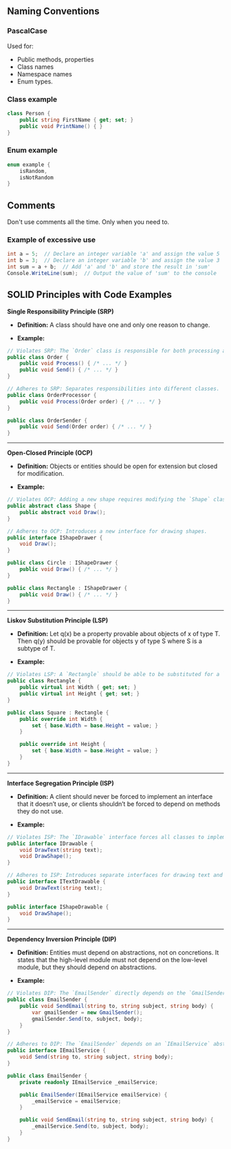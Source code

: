 ## Naming Conventions

### PascalCase 
Used for:
- Public methods, properties
- Class names
- Namespace names
- Enum types.

### Class example
```csharp
class Person {
    public string FirstName { get; set; }
    public void PrintName() { }
}
```

### Enum example
```csharp
enum example {
    isRandom,
    isNotRandom
}
```

## Comments
Don't use comments all the time. Only when you need to.

### Example of excessive use

```csharp
int a = 5;  // Declare an integer variable 'a' and assign the value 5
int b = 3;  // Declare an integer variable 'b' and assign the value 3
int sum = a + b;  // Add 'a' and 'b' and store the result in 'sum'
Console.WriteLine(sum);  // Output the value of 'sum' to the console
```


## SOLID Principles with Code Examples

**Single Responsibility Principle (SRP)**

* **Definition:** A class should have one and only one reason to change.

* **Example:**

```csharp
// Violates SRP: The `Order` class is responsible for both processing and sending the order.
public class Order {
    public void Process() { /* ... */ }
    public void Send() { /* ... */ }
}

// Adheres to SRP: Separates responsibilities into different classes.
public class OrderProcessor {
    public void Process(Order order) { /* ... */ }
}

public class OrderSender {
    public void Send(Order order) { /* ... */ }
}
```

----
**Open-Closed Principle (OCP)**

* **Definition:** Objects or entities should be open for extension but closed for modification.

* **Example:**

```csharp
// Violates OCP: Adding a new shape requires modifying the `Shape` class.
public abstract class Shape {
    public abstract void Draw();
}

// Adheres to OCP: Introduces a new interface for drawing shapes.
public interface IShapeDrawer {
    void Draw();
}

public class Circle : IShapeDrawer {
    public void Draw() { /* ... */ }
}

public class Rectangle : IShapeDrawer {
    public void Draw() { /* ... */ }
}
```

---
**Liskov Substitution Principle (LSP)**

* **Definition:** Let q(x) be a property provable about objects of x of type T. Then q(y) should be provable for objects y of type S where S is a subtype of T.

* **Example:**

```csharp
// Violates LSP: A `Rectangle` should be able to be substituted for a `Square` without breaking the program.
public class Rectangle {
    public virtual int Width { get; set; }
    public virtual int Height { get; set; }
}

public class Square : Rectangle {
    public override int Width {
        set { base.Width = base.Height = value; }
    }

    public override int Height {
        set { base.Width = base.Height = value; }
    }
}
```

----
**Interface Segregation Principle (ISP)**

* **Definition:** A client should never be forced to implement an interface that it doesn’t use, or clients shouldn’t be forced to depend on methods they do not use.

* **Example:**

```csharp
// Violates ISP: The `IDrawable` interface forces all classes to implement `DrawText` and `DrawShape`.
public interface IDrawable {
    void DrawText(string text);
    void DrawShape();
}

// Adheres to ISP: Introduces separate interfaces for drawing text and shapes.
public interface ITextDrawable {
    void DrawText(string text);
}

public interface IShapeDrawable {
    void DrawShape();
}
```

---
**Dependency Inversion Principle (DIP)**

* **Definition:**
Entities must depend on abstractions, not on concretions. It states that the high-level module must not depend on the low-level module, but they should depend on abstractions.

* **Example:**

```csharp
// Violates DIP: The `EmailSender` directly depends on the `GmailSender` concrete class.
public class EmailSender {
    public void SendEmail(string to, string subject, string body) {
        var gmailSender = new GmailSender();
        gmailSender.Send(to, subject, body);
    }
}

// Adheres to DIP: The `EmailSender` depends on an `IEmailService` abstraction.
public interface IEmailService {
    void Send(string to, string subject, string body);
}

public class EmailSender {
    private readonly IEmailService _emailService;

    public EmailSender(IEmailService emailService) {
        _emailService = emailService;
    }

    public void SendEmail(string to, string subject, string body) {
        _emailService.Send(to, subject, body);
    }
}
```

